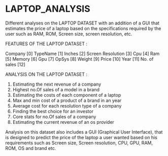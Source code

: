 # LAPTOP_ANALYSIS
 Different analyses on the LAPTOP DATASET with an addition of a GUI that estimates the price of a laptop based on the specifications required by the user such as RAM, ROM, Screen size, screen resolution, etc.

FEATURES OF THE LAPTOP DATASET :

Company [0]
TypeName [1]
Inches [2]
Screen Resolution [3]
Cpu [4]
Ram [5]
Memory [6]
Gpu [7]
OpSys [8]
Weight [9]
Price [10]
Year [11]
No. of sales [12]


ANALYSIS ON THE LAPTOP DATASET :

1. Estimating the next revenue of a company
2. Highest no.Of sales of a model in a brand
3. Estimating the costs of each component of a laptop
4. Max and min cost  of a product of a brand in an  year
5. Average cost for each resolution type of a company
6. Finding the best choice for an investor
7. Core stats for no.Of sales of a company
8. Estimating the current revenue of an os provider

Analysis on this dataset also includes a GUI (Graphical User Interface), that is designed to predict the price of the laptop a user wanted based on his requirements such as Screen size, Screen resolution, CPU, GPU, RAM, ROM, OS and brand etc.
